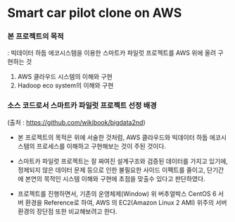 # **Smart car pilot clone on AWS**

### 본 프로젝트의 목적
:  빅데이터 하둡 에코시스템을 이용한 스마트카 파일럿 프로젝트를 AWS 위에 올려 구현하는 것
1. AWS 클라우드 시스템의 이해와 구현
2. Hadoop eco system의 이해와 구현

### 소스 코드로서 스마트카 파일럿 프로젝트 선정 배경
   (출처 : https://github.com/wikibook/bigdata2nd)
- 본 프로젝트의 목적은 위에 서술한 것처럼, AWS 클라우드와 빅데이터 하둡 에코시스템의 프로세스를 이해하고 구현해보는 것이 주된 것이다.
- 스마트카 파일럿 프로젝트는 잘 짜여진 설계구조와 검증된 데이터를 가지고 있기에, 정제되지 않은 데이터 문제 등으로 인한 불필요한 사이드 이펙트를 줄이고, 단기간에 본연의 목적인 시스템 이해와 구현에 초점을 맞출수 있다고 판단하였다.


- 프로젝트를 진행하면서, 기존의 운영체제(Window) 위 버추얼박스 CentOS 6 서버 환경을 Reference로 하여, AWS 의 EC2(Amazon Linux 2 AMI) 위주의 서버 환경의 장단점 또한 비교해보려고 한다. 

